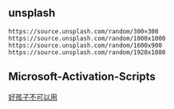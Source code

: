 ## unsplash

```
https://source.unsplash.com/random/300×300
https://source.unsplash.com/random/1000x1000
https://source.unsplash.com/random/1600x900
https://source.unsplash.com/random/1920x1080
```

## Microsoft-Activation-Scripts

[好孩子不可以用](https://github.com/massgravel/Microsoft-Activation-Scripts)
